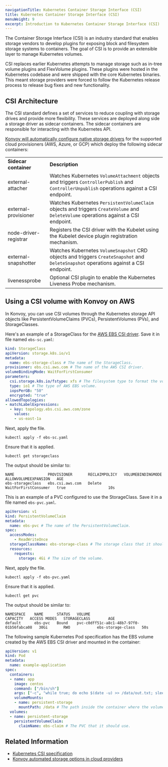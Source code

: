 ```yaml
---
navigationTitle: Kubernetes Container Storage Interface (CSI)
title: Kubernetes Container Storage Interface (CSI)
menuWeight: 9
excerpt: Introduction to Kubernetes Container Storage Interface (CSI)
---
```


<!-- markdownlint-disable MD030 -->

The Container Storage Interface (CSI) is an industry standard that enables storage vendors to develop plugins for exposing block and filesystem storage systems to containers. The goal of CSI is to provide an extensible layer to manage Kubernetes volumes.

CSI replaces earlier Kubernetes attempts to manage storage such as in-tree volume plugins and FlexVolume plugins. These plugins were hosted in the Kubernetes codebase and were shipped with the core Kubernetes binaries. This meant storage providers were forced to follow the Kubernetes release process to release bug fixes and new functionality.

## CSI Architecture

The CSI standard defines a set of services to reduce coupling with storage drives and provide more flexibility. These services are deployed along side a storage driver as sidecar containers. The sidecar containers are responsible for interacting with the Kubernetes API.

[Konvoy will automatically configure native storage drivers][automated-storage] for the supported cloud provisioners (AWS, Azure, or GCP) which deploy the following sidecar containers:

<table>
  <tr>
   <td><strong>Sidecar container</strong>
   </td>
   <td><strong>Description</strong>
   </td>
  </tr>
  <tr>
   <td>external-attacher
   </td>
   <td>Watches Kubernetes <code>VolumeAttachment</code> objects and triggers <code>ControllerPublish</code> and <code>ControllerUnpublish</code> operations against a CSI endpoint.
   </td>
  </tr>
  <tr>
   <td>external-provisioner
   </td>
   <td>Watches Kubernetes <code>PersistentVolumeClaim</code> objects and triggers <code>CreateVolume</code> and <code>DeleteVolume</code> operations against a CSI endpoint.
   </td>
  </tr>
  <tr>
   <td>node-driver-registrar
   </td>
   <td>Registers the CSI driver with the Kubelet using the Kubelet device plugin registration mechanism.
   </td>
  </tr>
  <tr>
   <td>external-snapshotter
   </td>
   <td>Watches Kubernetes <code>VolumeSnapshot</code> CRD objects and triggers <code>CreateSnapshot</code> and <code>DeleteSnapshot</code> operations against a CSI endpoint.
   </td>
  </tr>
  <tr>
   <td>livenessprobe
   </td>
   <td>Optional CSI plugin to enable the Kubernetes Liveness Probe mechanism.
   </td>
  </tr>
</table>

## Using a CSI volume with Konvoy on AWS

In Konvoy, you can use CSI volumes through the Kubernetes storage API objects like PersistentVolumeClaims (PVCs), PersistentVolumes (PVs), and StorageClasses.

Here's an example of a StorageClass for the [AWS EBS CSI driver][aws-ebs-csi-driver]. Save it in file named `ebs-sc.yaml`:

```yaml
kind: StorageClass
apiVersion: storage.k8s.io/v1
metadata:
  name: ebs-storage-class # The name of the StorageClass.
provisioner: ebs.csi.aws.com # The name of the AWS CSI driver.
volumeBindingMode: WaitForFirstConsumer
parameters:
  csi.storage.k8s.io/fstype: xfs # The filesystem type to format the volume.
  type: io1 # The type of AWS EBS volume.
  iopsPerGB: "50"
  encrypted: "true"
allowedTopologies:
- matchLabelExpressions:
  - key: topology.ebs.csi.aws.com/zone
    values:
    - us-east-1a
```

Next, apply the file.

```shell
kubectl apply -f ebs-sc.yaml
```

Ensure that it is applied.

```shell
kubectl get storageclass
```

The output should be similar to:

```shell
NAME               PROVISIONER       RECLAIMPOLICY   VOLUMEBINDINGMODE      ALLOWVOLUMEEXPANSION   AGE
ebs-storageclass   ebs.csi.aws.com   Delete          WaitForFirstConsumer   true                   10s
```

This is an example of a PVC configured to use the StorageClass. Save it in a file named `ebs-pvc.yaml`.

```yaml
apiVersion: v1
kind: PersistentVolumeClaim
metadata:
  name: ebs-pvc # The name of the PersistentVolumeClaim.
spec:
  accessModes:
    - ReadWriteOnce
  storageClassName: ebs-storage-class # The storage class that it should use.
  resources:
    requests:
      storage: 4Gi # The size of the volume.
```

Next, apply the file.

```shell
kubectl apply -f ebs-pvc.yaml
```

Ensure that it is applied.

```shell
kubectl get pvc
```

The output should be similar to:

```shell
NAMESPACE    NAME      STATUS   VOLUME                                     CAPACITY   ACCESS MODES   STORAGECLASS        AGE
default      ebs-pvc   Bound    pvc-c0dff51c-a8c1-48b7-97f0-01b56fabca08   30Gi       RWO            ebs-storage-class   50s
```

The following sample Kubernetes Pod specification has the EBS volume created by the AWS EBS CSI driver and mounted in the container:

```yaml
apiVersion: v1
kind: Pod
metadata:
  name: example-application
spec:
  containers:
  - name: app
    image: centos
    command: ["/bin/sh"]
    args: ["-c", "while true; do echo $(date -u) >> /data/out.txt; sleep 5; done"]
    volumeMounts:
    - name: persistent-storage
      mountPath: /data # The path inside the container where the volume is mounted.
  volumes:
  - name: persistent-storage
    persistentVolumeClaim:
      claimName: ebs-claim # The PVC that it should use.
```

## Related Information

- [Kubernetes CSI specification][k8s-csi]
- [Konvoy automated storage options in cloud providers][automated-storage]

[automated-storage]:../automated-storage
[aws-ebs-csi-driver]:https://github.com/kubernetes-sigs/aws-ebs-csi-driver
[k8s-csi]:https://kubernetes-csi.github.io/

